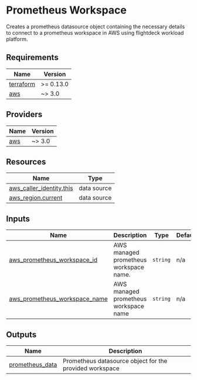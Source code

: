 # Prometheus Workspace

Creates a prometheus datasource object containing the necessary details to connect to a prometheus workspace in AWS using flightdeck workload platform.

<!-- BEGIN_TF_DOCS -->
## Requirements

| Name | Version |
|------|---------|
| <a name="requirement_terraform"></a> [terraform](#requirement\_terraform) | >= 0.13.0 |
| <a name="requirement_aws"></a> [aws](#requirement\_aws) | ~> 3.0 |

## Providers

| Name | Version |
|------|---------|
| <a name="provider_aws"></a> [aws](#provider\_aws) | ~> 3.0 |

## Resources

| Name | Type |
|------|------|
| [aws_caller_identity.this](https://registry.terraform.io/providers/hashicorp/aws/latest/docs/data-sources/caller_identity) | data source |
| [aws_region.current](https://registry.terraform.io/providers/hashicorp/aws/latest/docs/data-sources/region) | data source |

## Inputs

| Name | Description | Type | Default | Required |
|------|-------------|------|---------|:--------:|
| <a name="input_aws_prometheus_workspace_id"></a> [aws\_prometheus\_workspace\_id](#input\_aws\_prometheus\_workspace\_id) | AWS managed prometheus workspace name. | `string` | n/a | yes |
| <a name="input_aws_prometheus_workspace_name"></a> [aws\_prometheus\_workspace\_name](#input\_aws\_prometheus\_workspace\_name) | AWS managed prometheus workspace name | `string` | n/a | yes |

## Outputs

| Name | Description |
|------|-------------|
| <a name="output_prometheus_data"></a> [prometheus\_data](#output\_prometheus\_data) | Prometheus datasource object for the provided workspace |
<!-- END_TF_DOCS -->
